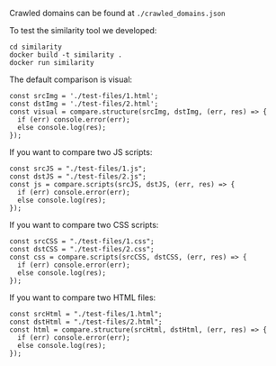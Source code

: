 Crawled domains can be found at `./crawled_domains.json`

To test the similarity tool we developed:
```
cd similarity
docker build -t similarity .
docker run similarity
```

The default comparison is visual:
```
const srcImg = './test-files/1.html';
const dstImg = './test-files/2.html';
const visual = compare.structure(srcImg, dstImg, (err, res) => {
  if (err) console.error(err);
  else console.log(res);
});

```

If you want to compare two JS scripts:

```
const srcJS = "./test-files/1.js";
const dstJS = "./test-files/2.js";
const js = compare.scripts(srcJS, dstJS, (err, res) => {
  if (err) console.error(err);
  else console.log(res);
});

```

If you want to compare two CSS scripts:

```
const srcCSS = "./test-files/1.css";
const dstCSS = "./test-files/2.css";
const css = compare.scripts(srcCSS, dstCSS, (err, res) => {
  if (err) console.error(err);
  else console.log(res);
});

```
  
If you want to compare two HTML files:

```
const srcHtml = "./test-files/1.html";
const dstHtml = "./test-files/2.html";
const html = compare.structure(srcHtml, dstHtml, (err, res) => {
  if (err) console.error(err);
  else console.log(res);
});

```
